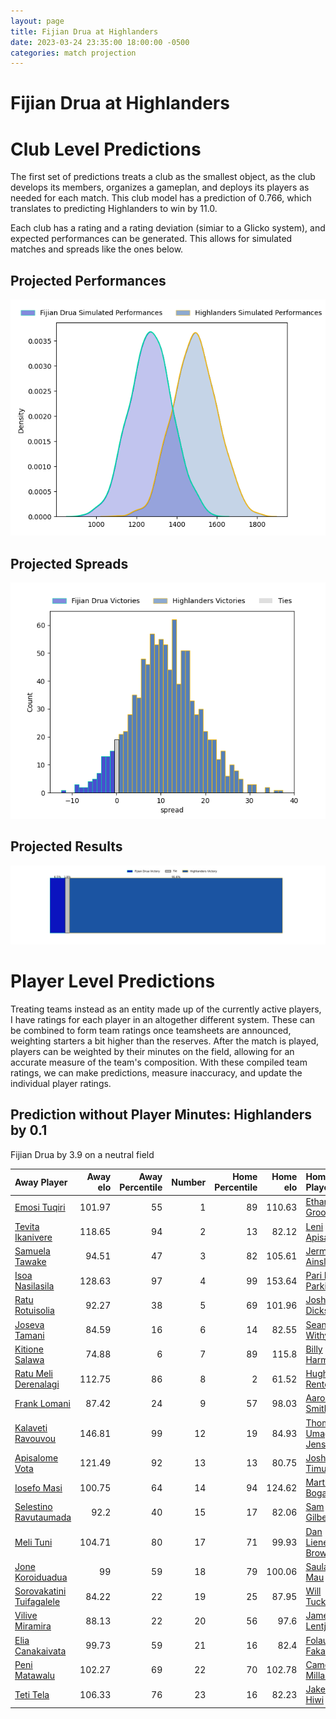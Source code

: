 ```yaml
---  
layout: page  
title: Fijian Drua at Highlanders  
date: 2023-03-24 23:35:00 18:00:00 -0500  
categories: match projection  
---
```

# Fijian Drua at Highlanders

# Club Level Predictions


The first set of predictions treats a club as the smallest object, as the club develops its members, organizes a gameplan, and deploys its players as needed for each match. This club model has a prediction of 0.766, which translates to predicting Highlanders to win by 11.0.

Each club has a rating and a rating deviation (simiar to a Glicko system), and expected performances can be generated. This allows for simulated matches and spreads like the ones below.
## Projected Performances


![Projected Performances](plots/performances_2023-03-24-Highlanders-FijianDrua.png)
## Projected Spreads


![Projected Spreads](plots/spreads_2023-03-24-Highlanders-FijianDrua.png)
## Projected Results


![Projected Results](plots/resultbar_2023-03-24-Highlanders-FijianDrua.png)
# Player Level Predictions


Treating teams instead as an entity made up of the currently active players, I have ratings for each player in an altogether different system. These can be combined to form team ratings once teamsheets are announced, weighting starters a bit higher than the reserves. After the match is played, players can be weighted by their minutes on the field, allowing for an accurate measure of the team's composition. With these compiled team ratings, we can make predictions, measure inaccuracy, and update the individual player ratings.
## Prediction without Player Minutes: Highlanders by 0.1


Fijian Drua by 3.9 on a neutral field



| Away Player                                                                     |   Away elo |   Away Percentile |   Number |   Home Percentile |   Home elo | Home Player                                                           |
|:--------------------------------------------------------------------------------|-----------:|------------------:|---------:|------------------:|-----------:|:----------------------------------------------------------------------|
| [Emosi Tuqiri](..//playerfiles//EmosiTuqiri_cleaned.md)                         |     101.97 |                55 |        1 |                89 |     110.63 | [Ethan de Groot](..//playerfiles//EthandeGroot_cleaned.md)            |
| [Tevita Ikanivere](..//playerfiles//TevitaIkanivere_cleaned.md)                 |     118.65 |                94 |        2 |                13 |      82.12 | [Leni Apisai](..//playerfiles//LeniApisai_cleaned.md)                 |
| [Samuela Tawake](..//playerfiles//SamuelaTawake_cleaned.md)                     |      94.51 |                47 |        3 |                82 |     105.61 | [Jermaine Ainsley](..//playerfiles//JermaineAinsley_cleaned.md)       |
| [Isoa Nasilasila](..//playerfiles//IsoaNasilasila_cleaned.md)                   |     128.63 |                97 |        4 |                99 |     153.64 | [Pari Pari Parkinson](..//playerfiles//PariPariParkinson_cleaned.md)  |
| [Ratu Rotuisolia](..//playerfiles//RatuRotuisolia_cleaned.md)                   |      92.27 |                38 |        5 |                69 |     101.96 | [Josh Dickson](..//playerfiles//JoshDickson_cleaned.md)               |
| [Joseva Tamani](..//playerfiles//JosevaTamani_cleaned.md)                       |      84.59 |                16 |        6 |                14 |      82.55 | [Sean Withy](..//playerfiles//SeanWithy_cleaned.md)                   |
| [Kitione Salawa](..//playerfiles//KitioneSalawa_cleaned.md)                     |      74.88 |                 6 |        7 |                89 |     115.8  | [Billy Harmon](..//playerfiles//BillyHarmon_cleaned.md)               |
| [Ratu Meli Derenalagi](..//playerfiles//RatuMeliDerenalagi_cleaned.md)          |     112.75 |                86 |        8 |                 2 |      61.52 | [Hugh Renton](..//playerfiles//HughRenton_cleaned.md)                 |
| [Frank Lomani](..//playerfiles//FrankLomani_cleaned.md)                         |      87.42 |                24 |        9 |                57 |      98.03 | [Aaron Smith](..//playerfiles//AaronSmith_cleaned.md)                 |
| [Kalaveti Ravouvou](..//playerfiles//KalavetiRavouvou_cleaned.md)               |     146.81 |                99 |       12 |                19 |      84.93 | [Thomas Umaga-Jensen](..//playerfiles//ThomasUmaga-Jensen_cleaned.md) |
| [Apisalome Vota](..//playerfiles//ApisalomeVota_cleaned.md)                     |     121.49 |                92 |       13 |                13 |      80.75 | [Josh Timu](..//playerfiles//JoshTimu_cleaned.md)                     |
| [Iosefo Masi](..//playerfiles//IosefoMasi_cleaned.md)                           |     100.75 |                64 |       14 |                94 |     124.62 | [Martin Bogado](..//playerfiles//MartinBogado_cleaned.md)             |
| [Selestino Ravutaumada](..//playerfiles//SelestinoRavutaumada_cleaned.md)       |      92.2  |                40 |       15 |                17 |      82.06 | [Sam Gilbert](..//playerfiles//SamGilbert_cleaned.md)                 |
| [Meli Tuni](..//playerfiles//MeliTuni_cleaned.md)                               |     104.71 |                80 |       17 |                71 |      99.93 | [Dan Lienert-Brown](..//playerfiles//DanLienert-Brown_cleaned.md)     |
| [Jone Koroiduadua](..//playerfiles//JoneKoroiduadua_cleaned.md)                 |      99    |                59 |       18 |                79 |     100.06 | [Saula Mau](..//playerfiles//SaulaMau_cleaned.md)                     |
| [Sorovakatini Tuifagalele](..//playerfiles//SorovakatiniTuifagalele_cleaned.md) |      84.22 |                22 |       19 |                25 |      87.95 | [Will Tucker](..//playerfiles//WillTucker_cleaned.md)                 |
| [Vilive Miramira](..//playerfiles//ViliveMiramira_cleaned.md)                   |      88.13 |                22 |       20 |                56 |      97.6  | [James Lentjes](..//playerfiles//JamesLentjes_cleaned.md)             |
| [Elia Canakaivata](..//playerfiles//EliaCanakaivata_cleaned.md)                 |      99.73 |                59 |       21 |                16 |      82.4  | [Folau Fakatava](..//playerfiles//FolauFakatava_cleaned.md)           |
| [Peni Matawalu](..//playerfiles//PeniMatawalu_cleaned.md)                       |     102.27 |                69 |       22 |                70 |     102.78 | [Cameron Millar](..//playerfiles//CameronMillar_cleaned.md)           |
| [Teti Tela](..//playerfiles//TetiTela_cleaned.md)                               |     106.33 |                76 |       23 |                16 |      82.23 | [Jake Te Hiwi](..//playerfiles//JakeTeHiwi_cleaned.md)                |

